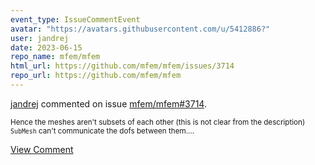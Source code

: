 ```yaml
---
event_type: IssueCommentEvent
avatar: "https://avatars.githubusercontent.com/u/5412886?"
user: jandrej
date: 2023-06-15
repo_name: mfem/mfem
html_url: https://github.com/mfem/mfem/issues/3714
repo_url: https://github.com/mfem/mfem
---
```


<a href='https://github.com/jandrej' target='_blank'>jandrej</a> commented on issue <a href='https://github.com/mfem/mfem/issues/3714' target='_blank'>mfem/mfem#3714</a>.

<small>Hence the meshes aren't subsets of each other (this is not clear from the description) `SubMesh` can't communicate the dofs between them....</small>

<a href='https://github.com/mfem/mfem/issues/3714' target='_blank'>View Comment</a>